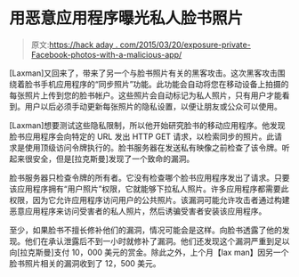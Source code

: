# 用恶意应用程序曝光私人脸书照片

> 原文:[https://hack aday . com/2015/03/20/exposure-private-Facebook-photos-with-a-malicious-app/](https://hackaday.com/2015/03/20/exposing-private-facebook-photos-with-a-malicious-app/)

[Laxman]又回来了，带来了另一个与脸书照片有关的黑客攻击。这次黑客攻击围绕着脸书手机应用程序的“同步照片”功能。此功能会自动将您在移动设备上拍摄的每张照片上传到您的脸书帐户。这些照片会自动标记为私人照片，只有用户才能看到。用户以后必须手动更新每张照片的隐私设置，以便让朋友或公众可以使用。

[Laxman]想要测试这些隐私限制，所以他开始研究脸书的移动应用程序。他发现脸书应用程序会向特定的 URL 发出 HTTP GET 请求，以检索同步的照片。此请求是使用顶级访问令牌执行的。脸书服务器在发送私有映像之前检查了该令牌。听起来很安全，但是[拉克斯曼]发现了一个致命的漏洞。

脸书服务器只检查令牌的所有者。它没有检查哪个脸书应用程序发出了请求。只要该应用程序拥有“用户照片”权限，它就能够下拉私人照片。许多应用程序都需要此权限，因为它允许应用程序访问用户的公共照片。该漏洞可能允许攻击者通过构建恶意应用程序来访问受害者的私人照片，然后诱骗受害者安装该应用程序。

至少，如果脸书不擅长修补他们的漏洞，情况可能会是这样。向脸书透露了他的发现。他们在承认泄露后不到一小时就修补了漏洞。他们还发现这个漏洞严重到足以向[拉克斯曼]支付 10，000 美元的赏金。除此之外，上个月【lax man】因另一个脸书照片相关的漏洞收到了 12，500 美元。